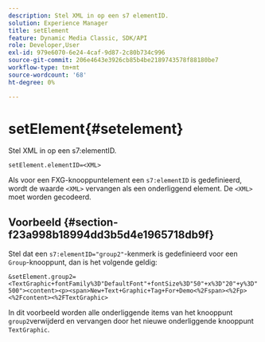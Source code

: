 ```yaml
---
description: Stel XML in op een s7 elementID.
solution: Experience Manager
title: setElement
feature: Dynamic Media Classic, SDK/API
role: Developer,User
exl-id: 979e6070-6e24-4caf-9d87-2c80b734c996
source-git-commit: 206e4643e3926cb85b4be2189743578f88180be7
workflow-type: tm+mt
source-wordcount: '68'
ht-degree: 0%

---
```


# setElement{#setelement}

Stel XML in op een s7:elementID.

`setElement.elementID=<XML>`

Als voor een FXG-knooppuntelement een `s7:elementID` is gedefinieerd, wordt de waarde `<XML>` vervangen als een onderliggend element. De `<XML>` moet worden gecodeerd.

## Voorbeeld {#section-f23a998b18994dd3b5d4e1965718db9f}

Stel dat een `s7:elementID="group2"`-kenmerk is gedefinieerd voor een `Group`-knooppunt, dan is het volgende geldig:

`&setElement.group2=<TextGraphic+fontFamily%3D"DefaultFont"+fontSize%3D"50"+x%3D"20"+y%3D"500"><content><p><span>New+Text+Graphic+Tag+For+Demo<%2Fspan><%2Fp><%2Fcontent><%2FTextGraphic>`

In dit voorbeeld worden alle onderliggende items van het knooppunt `group2`verwijderd en vervangen door het nieuwe onderliggende knooppunt `TextGraphic`.

